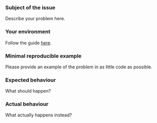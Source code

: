 ### Subject of the issue

Describe your problem here.

### Your environment

Follow the guide [here](https://graphdot.readthedocs.io/en/latest/contribute.html#submitting-a-bug-report-or-a-feature-request).

### Minimal reproducible example

Please provide an example of the problem in as little code as possible.

### Expected behaviour

What should happen?

### Actual behaviour

What actually happens instead?
